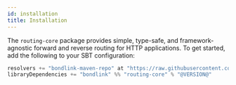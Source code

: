 ```yaml
---
id: installation
title: Installation
---
```


The `routing-core` package provides simple, type-safe, and framework-agnostic forward and reverse routing for HTTP
applications. To get started, add the following to your SBT configuration:

```scala
resolvers += "bondlink-maven-repo" at "https://raw.githubusercontent.com/mblink/maven-repo/main"
libraryDependencies += "bondlink" %% "routing-core" % "@VERSION@"
```
